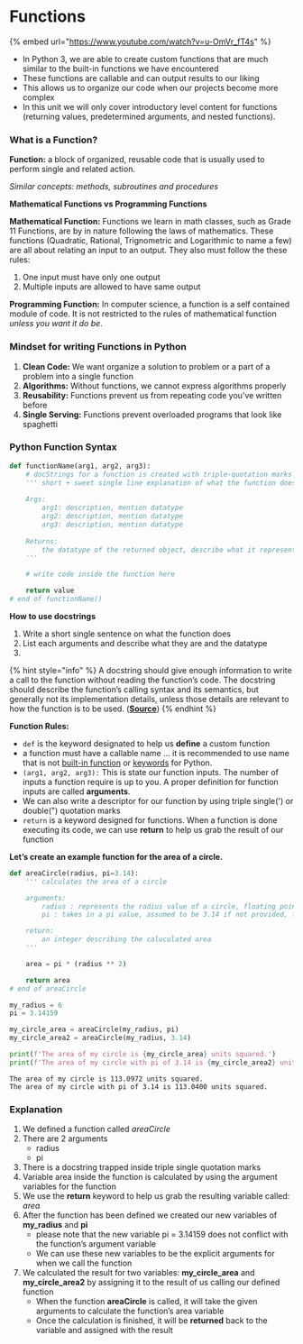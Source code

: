 # Functions

{% embed url="https://www.youtube.com/watch?v=u-OmVr_fT4s" %}

* In Python 3, we are able to create custom functions that are much similar to the built-in functions we have encountered
* These functions are callable and can output results to our liking
* This allows us to organize our code when our projects become more complex
* In this unit we will only cover introductory level content for functions (returning values, predetermined arguments, and nested functions).

### What is a Function? <a href="#what-is-a-function" id="what-is-a-function"></a>

**Function:** a block of organized, reusable code that is usually used to perform single and related action.

_Similar concepts: methods, subroutines and procedures_

**Mathematical Functions vs Programming Functions**

**Mathematical Function:** Functions we learn in math classes, such as Grade 11 Functions, are by in nature following the laws of mathematics. These functions (Quadratic, Rational, Trignometric and Logarithmic to name a few) are all about relating an input to an output. They also must follow the these rules:

1. One input must have only one output
2. Multiple inputs are allowed to have same output

**Programming Function:** In computer science, a function is a self contained module of code. It is not restricted to the rules of mathematical function _unless you want it do be_.

### Mindset for writing Functions in Python <a href="#mindset-for-writing-functions-in-python" id="mindset-for-writing-functions-in-python"></a>

1. **Clean Code:** We want organize a solution to problem or a part of a problem into a single function
2. **Algorithms:** Without functions, we cannot express algorithms properly
3. **Reusability:** Functions prevent us from repeating code you’ve written before
4. **Single Serving:** Functions prevent overloaded programs that look like spaghetti

### Python Function Syntax <a href="#python-function-syntax" id="python-function-syntax"></a>

```python
def functionName(arg1, arg2, arg3):
    # docStrings for a function is created with triple-quotation marks
    ''' short + sweet single line explanation of what the function does
    
    Args:
        arg1: description, mention datatype
        arg2: description, mention datatype
        arg3: description, mention datatype
    
    Returns:
        the datatype of the returned object, describe what it represents too
    '''

    # write code inside the function here

    return value
# end of functionName()
```

**How to use docstrings**&#x20;

1. Write a short single sentence on what the function does
2. List each arguments and describe what they are and the datatype
3.

{% hint style="info" %}
A docstring should give enough information to write a call to the function without reading the function’s code. The docstring should describe the function’s calling syntax and its semantics, but generally not its implementation details, unless those details are relevant to how the function is to be used. ([**Source**](https://google.github.io/styleguide/pyguide.html#383-functions-and-methods))
{% endhint %}

**Function Rules:**

* `def` is the keyword designated to help us **define** a custom function
* a function must have a callable name … it is recommended to use name that is not [built-in function](https://docs.python.org/3/library/functions.html) or [keywords](https://www.tutorialspoint.com/What-are-Reserved-Keywords-in-Python) for Python.
* `(arg1, arg2, arg3):` This is state our function inputs. The number of inputs a function require is up to you. A proper definition for function inputs are called **arguments**.
* We can also write a descriptor for our function by using triple single(') or double(") quotation marks
* `return` is a keyword designed for functions. When a function is done executing its code, we can use **return** to help us grab the result of our function

**Let’s create an example function for the area of a circle.**

```python
def areaCircle(radius, pi=3.14):
    ''' calculates the area of a circle

    arguments:
        radius : represents the radius value of a circle, floating point value
        pi : takes in a pi value, assumed to be 3.14 if not provided, floating point value

    return:
        an integer describing the caluculated area
    '''

    area = pi * (radius ** 2)

    return area
# end of areaCircle

my_radius = 6
pi = 3.14159

my_circle_area = areaCircle(my_radius, pi)
my_circle_area2 = areaCircle(my_radius, 3.14)

print(f'The area of my circle is {my_circle_area} units squared.')
print(f'The area of my circle with pi of 3.14 is {my_circle_area2} units squared.')
```

```
The area of my circle is 113.0972 units squared.
The area of my circle with pi of 3.14 is 113.0400 units squared.
```

### Explanation <a href="#explanation" id="explanation"></a>

1. We defined a function called _areaCircle_
2. There are 2 arguments
   * radius
   * pi
3. There is a docstring trapped inside triple single quotation marks
4. Variable area inside the function is calculated by using the argument variables for the function
5. We use the **return** keyword to help us grab the resulting variable called: _area_
6. After the function has been defined we created our new variables of **my\_radius** and **pi**
   * please note that the new variable pi = 3.14159 does not conflict with the function’s argument variable
   * We can use these new variables to be the explicit arguments for when we call the function
7. We calculated the result for two variables: **my\_circle\_area** and **my\_circle\_area2** by assigning it to the result of us calling our defined function
   * When the function **areaCircle** is called, it will take the given arguments to calculate the function’s area variable
   * Once the calculation is finished, it will be **returned** back to the variable and assigned with the result
